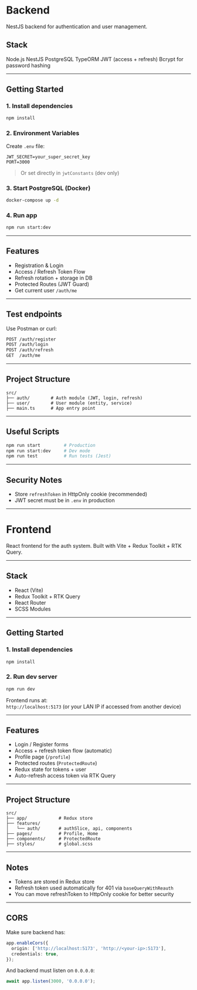 # Backend

NestJS backend for authentication and user management.

## Stack

Node.js
NestJS
PostgreSQL
TypeORM
JWT (access + refresh)
Bcrypt for password hashing

---

## Getting Started

### 1. Install dependencies

```bash
npm install
```

### 2. Environment Variables

Create `.env` file:

```env
JWT_SECRET=your_super_secret_key
PORT=3000
```

> Or set directly in `jwtConstants` (dev only)

### 3. Start PostgreSQL (Docker)

```bash
docker-compose up -d
```

### 4. Run app

```bash
npm run start:dev
```

---

## Features

- Registration & Login
- Access / Refresh Token Flow
- Refresh rotation + storage in DB
- Protected Routes (JWT Guard)
- Get current user `/auth/me`

---

## Test endpoints

Use Postman or curl:

```bash
POST /auth/register
POST /auth/login
POST /auth/refresh
GET  /auth/me
```

---

## Project Structure

```
src/
├── auth/        # Auth module (JWT, login, refresh)
├── user/        # User module (entity, service)
├── main.ts      # App entry point
```

---

## Useful Scripts

```bash
npm run start         # Production
npm run start:dev     # Dev mode
npm run test          # Run tests (Jest)
```

---

## Security Notes

- Store `refreshToken` in HttpOnly cookie (recommended)
- JWT secret must be in `.env` in production

---

# Frontend

React frontend for the auth system. Built with Vite + Redux Toolkit + RTK Query.

---

## Stack

- React (Vite)
- Redux Toolkit + RTK Query
- React Router
- SCSS Modules

---

## Getting Started

### 1. Install dependencies

```bash
npm install
```

### 2. Run dev server

```bash
npm run dev
```

Frontend runs at:  
`http://localhost:5173` (or your LAN IP if accessed from another device)

---

## Features

- Login / Register forms
- Access + refresh token flow (automatic)
- Profile page (`/profile`)
- Protected routes (`ProtectedRoute`)
- Redux state for tokens + user
- Auto-refresh access token via RTK Query

---

## Project Structure

```
src/
├── app/            # Redux store
├── features/
│   └── auth/       # authSlice, api, components
├── pages/          # Profile, Home
├── components/     # ProtectedRoute
├── styles/         # global.scss
```

---

## Notes

- Tokens are stored in Redux store
- Refresh token used automatically for 401 via `baseQueryWithReauth`
- You can move refreshToken to HttpOnly cookie for better security

---

## CORS

Make sure backend has:

```ts
app.enableCors({
  origin: ['http://localhost:5173', 'http://<your-ip>:5173'],
  credentials: true,
});
```

And backend must listen on `0.0.0.0`:

```ts
await app.listen(3000, '0.0.0.0');
```
